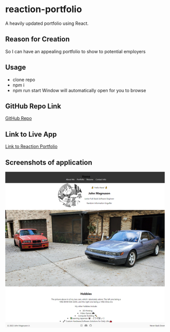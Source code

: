 # reaction-portfolio
A heavily updated portfolio using React.

## Reason for Creation
So I can have an appealing portfolio to show to potential employers

## Usage
- clone repo
- npm i
- npm run start
Window will automatically open for you to browse

## GitHub Repo Link
[GitHub Repo](https://github.com/sobewon/reaction-portfolio)

## Link to Live App
[Link to Reaction Portfolio](https://sobewon.github.io/reaction-portfolio/)

## Screenshots of application
![Full size website](./src/assets/mainpage.png)